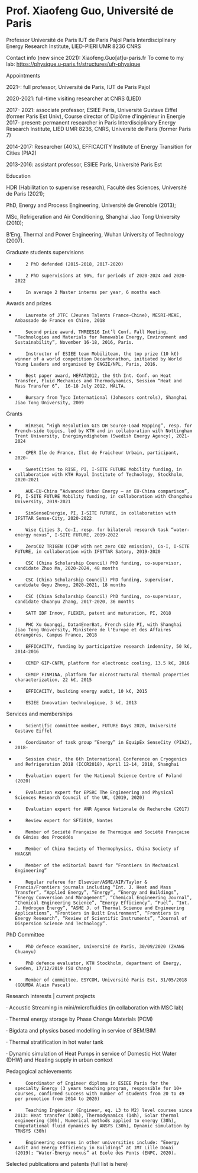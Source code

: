 # Prof. Xiaofeng Guo, Université de Paris

Professor
Université de Paris
IUT de Paris Pajol
Paris Interdisciplinary Energy Research Institute, LIED-PIERI UMR 8236 CNRS

Contact info (new since 2021):
Xiaofeng.Guo[at]u-paris.fr
To come to my lab: https://physique.u-paris.fr/structures/ufr-physique

Appointments

2021-: full professor, Université de Paris, IUT de Paris Pajol

2020-2021: full-time visiting researcher at CNRS (LIED)

2017- 2021: associate professor, ESIEE Paris, Université Gustave Eiffel (former Paris Est Univ), Course director of Diplôme d'ingénieur in Energie
2017- present: permanent researcher in Paris Interdisciplinary Energy Research Institute, LIED UMR 8236, CNRS, Université de Paris (former Paris 7)

2014-2017: Researcher (40%), EFFICACITY Institute of Energy Transition for Cities (PIA2)

2013-2016: assistant professor, ESIEE Paris, Université Paris Est

 

Education

HDR (Habilitation to supervise research), Faculté des Sciences, Université de Paris (2021);

PhD, Energy and Process Engineering, Université de Grenoble (2013);

MSc, Refrigeration and Air Conditioning, Shanghai Jiao Tong University (2010);

B’Eng, Thermal and Power Engineering, Wuhan University of Technology (2007). 

 

Graduate students supervisions

-         2 PhD defended (2015-2018, 2017-2020)

-         2 PhD supervisions at 50%, for periods of 2020-2024 and 2020-2022

-         In average 2 Master interns per year, 6 months each

 

Awards and prizes

-         Laureate of JTFC (Jeunes Talents France-Chine), MESRI-MEAE, Ambassade de France en Chine, 2018

-         Second prize award, TMREES16 Int’l Conf. Fall Meeting, “Technologies and Materials for Renewable Energy, Environment and Sustainability”, November 16-18, 2016, Paris.

-         Instructor of ESIEE team Mobiliteam, the top prize (10 k€) winner of a world competition Decarbonathon, initiated by World Young Leaders and organised by ENGIE/NPL, Paris, 2016.

-         Best paper award, HEFAT2012, the 9th Int. Conf. on Heat Transfer, Fluid Mechanics and Thermodynamics, Session “Heat and Mass Transfer 6”,  16-18 July 2012, MALTA.

-         Bursary from Tyco International (Johnsons controls), Shanghai Jiao Tong University, 2009

  

Grants

-         HiReSoL “High Resolution GIS DH Source-Load Mapping”, resp. for French-side topics, led by KTH and in collaboration with Nottingham Trent University, Energimyndigheten (Swedish Energy Agency), 2021-2024

-         CPER Ile de France, Ilot de Fraicheur Urbain, participant, 2020-

-         SweetCities to RISE, PI, I-SITE FUTURE Mobility funding, in collaboration with KTH Royal Institute of Technology, Stockholm, 2020-2021

-         AUE-EU-China “Advanced Urban Energy – an EU-China comparison”, PI, I-SITE FUTURE Mobility funding, in collaboration with Changzhou University, 2019-2021

-         SimSenseEnergie, PI, I-SITE FUTURE, in collaboration with IFSTTAR Sense-City, 2020-2022

-         Wise Cities 3, Co-I, resp. for bilateral research task “water-energy nexus”, I-SITE FUTURE, 2019-2022

-         ZeroCO2 TRIGEN (CCHP with net zero CO2 emission), Co-I, I-SITE FUTURE, in collaboration with IFSTTAR Satory, 2019-2020

-         CSC (China Scholarship Council) PhD funding, co-supervisor, candidate Zhuo Ma, 2020-2024, 48 months

-         CSC (China Scholarship Council) PhD funding, supervisor, candidate Geyu Zhong, 2020-2021, 18 months

-         CSC (China Scholarship Council) PhD funding, co-supervisor, candidate Chuanyu Zhang, 2017-2020, 36 months

-         SATT IDF Innov, FLEXER, patent and maturation, PI, 2018

-         PHC Xu Guangqi, Data4EnerBat, French side PI, with Shanghai Jiao Tong University, Ministère de l'Europe et des Affaires étrangères, Campus France, 2018

-         EFFICACITY, funding by participative research indemnity, 50 k€, 2014-2016

-         CEMIP GIP-CNFM, platform for electronic cooling, 13.5 k€, 2016

-         CEMIP FINMINA, platform for microstructural thermal properties characterization, 22 k€, 2015

-         EFFICACITY, building energy audit, 10 k€, 2015

-         ESIEE Innovation technologique, 3 k€, 2013

 

Services and memberships

-         Scientific committee member, FUTURE Days 2020, Université Gustave Eiffel

-         Coordinator of task group “Energy” in EquipEx SenseCity (PIA2), 2018-

-         Session chair, the 6th International Conference on Cryogenics and Refrigeration 2018 (ICCR2018), April 12-14, 2018, Shanghai

-         Evaluation expert for the National Science Centre of Poland (2020)

-         Evaluation expert for EPSRC The Engineering and Physical Sciences Research Council of the UK, (2019, 2020)

-         Evaluation expert for ANR Agence Nationale de Recherche (2017)

-         Review expert for SFT2019, Nantes

-         Member of Société Française de Thermique and Société Française de Génies des Procédés

-         Member of China Society of Thermophysics, China Society of HVAC&R

-         Member of the editorial board for “Frontiers in Mechanical Engineering”

-         Regular referee for Elsevier/ASME/AIP/Taylor & Francis/Frontiers journals including “Int. J. Heat and Mass Transfer”, “Applied Energy”, “Energy”, “Energy and Buildings”, “Energy Conversion and Management”, “Chemical Engineering Journal”, “Chemical Engineering Science”, “Energy Efficiency”, “Fuel”, “Int. J. Hydrogen Energy”, “ASME J. of Thermal Science and Engineering Applications”, “Frontiers in Built Environment”, “Frontiers in Energy Research”, “Review of Scientific Instruments”, “Journal of Dispersion Science and Technology”.

 

PhD Committee

-         PhD defence examiner, Université de Paris, 30/09/2020 (ZHANG Chuanyu)

-         PhD defence evaluator, KTH Stockholm, department of Energy, Sweden, 17/12/2019 (SU Chang)

-         Member of committee, ESYCOM, Université Paris Est, 31/05/2018 (GOUMBA Alain Pascal)

 

 

Research interests | current projects 

·       Acoustic Streaming in mini/microfluidics (in collaboration with MSC lab)

·       Thermal energy storage by Phase Change Materials (PCM)

·       Bigdata and physics based modelling in service of BEM/BIM

·       Thermal stratification in hot water tank

·       Dynamic simulation of Heat Pumps in service of Domestic Hot Water (DHW) and Heating supply in urban context

 

 

Pedagogical achievements

-         Coordinator of Engineer diploma in ESIEE Paris for the specialty Energy (3 years teaching program, responsible for 10+ courses, confirmed success with number of students from 20 to 49 per promotion from 2014 to 2020)

-         Teaching Ingénieur (Engineer, eq. L3 to M2) level courses since 2013: Heat transfer (30h), Thermodynamics (14h), Solar thermal engineering (30h), Numerical methods applied to energy (30h), Computational fluid dynamics by ANSYS (30h), Dynamic simulation by TRNSYS (30h)

-         Engineering courses in other universities include: “Energy Audit and Energy Efficiency in Buildings” at IMT Lille Douai (2019); “Water-Energy nexus” at Ecole des Ponts (ENPC, 2020).

 

Selected publications and patents (full list is here)

